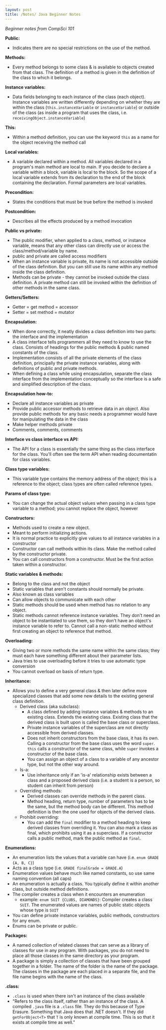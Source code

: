 ```yaml
---
layout: post
title: /Notes/ Java Beginner Notes
---
```


_Beginner notes from CompSci 101_

**Public:**
- Indicates there are no special restrictions on the use of the method.

**Methods:**
- Every method belongs to some class & is available to objects created from that class. The definition of a method is given in the definition of the class to which it belongs.

**Instance variables:**
- Data fields belonging to each instance of the class (each object). Instance variables are written differently depending on whether they are within the class (`this.instanceVariable` or `instanceVariable`) or outside of the class (as inside a program that uses the class, i.e. `receivingObject.instanceVariable`)

**This:**
- Within a method definition, you can use the keyword `this` as a name for the object receiving the method call

**Local variables:**
- A variable declared within a method. All variables declared in a program's main method are local to main. If you decide to declare a variable within a block, variable is local to the block. So the scope of a local variable extends from its declaration to the end of the block containing the declaration. Formal parameters are local variables.

**Precondition:**
- States the conditions that must be true before the method is invoked

**Postcondition:**
- Describes all the effects produced by a method invocation

**Public vs private:**
- The public modifier, when applied to a class, method, or instance variable, means that any other class can directly use or access the class/method/variable by name.
- public and private are called access modifiers
- When an instance variable is private, its name is not accessible outside of the class definition. But you can still use its name within any method inside the class definition.
- Methods can be private - they cannot be invoked outside the class definition. A private method can still be invoked within the definition of other methods in the same class.

**Getters/Setters:**
- Getter = get method = accessor
- Setter = set method = mutator

**Encapsulation:**
- When done correctly, it neatly divides a class definition into two parts: the interface and the implementation
- A class interface tells programmers all they need to know to use the class. Consists of headings for the public methods & public named constants of the class.
- Implementation consists of all the private elements of the class definition, principally the private instance variables, along with definitions of public and private methods.
- When defining a class while using encapsulation, separate the class interface from the implementation conceptually so the interface is a safe and simplified description of the class.

**Encapsulation how-to:**
- Declare all instance variables as private
- Provide public accessor methods to retrieve data in an object. Also provide public methods for any basic needs a programmer would have for manipulating the data in the class
- Make helper methods private
- Comments, comments, comments

**Interface vs class interface vs API:**
- The API for a class is essentially the same thing as the class interface for the class. You'll often see the term API when reading documentatin for class variables.

**Class type variables:**
- This variable type contains the memory address of the object; this is a reference to the object; class types are often called reference types.

**Params of class type:**
- You can change the actual object values when passing in a class type variable to a method; you cannot replace the object, however

**Constructors:**
- Methods used to create a new object.
- Meant to perform initializing actions.
- It is normal practice to explicitly give values to all instance variables in a constructor
- Constructor can call methods within its class. Make the method called by the constructor private.
- You can call constructors from a constructor. Must be the first action taken within a constructor.

**Static variables & methods:**
- Belong to the class and not the object
- Static variables that aren't constants should normally be private.
- Also known as class variables
- Can allow objects to communicate with each other
- Static methods should be used when method has no relation to any object.
- Static methods cannot reference instance variables. They don't need an object to be instantiated to use them, so they don't have an object's instance variable to refer to. Cannot call a non-static method without first creating an object to reference that method.

**Overloading:**
- Giving two or more methods the same name within the same class; they must each have something different about their parameter lists.
- Java tries to use overloading before it tries to use automatic type conversion
- You cannot overload on basis of return type.

**Inheritance:**
- Allows you to define a very general class & then later define more specialized classes that add some new details to the existing general class definition.
    - Derived class (aka subclass):
        - A class defined by adding instance variables & methods to an existing class. Extends the existing class. Existing class that the derived class is built upon is called the base class or superclass.
        - Private instance variables of the superclass are not directly accessible from derived classes.
        - Does not inherit constructors from the base class, it has its own. Calling a constructor from the base class uses the word `super`. `this` calls a constructor of the same class, while `super` invokes a constructor of the base class.
        - You can assign an object of a class to a variable of any ancestor type, but not the other way around.
    - Is-a:
        - Use inheritance only if an 'is-a' relationship exists between a class and a proposed derived class (i.e. a student is a person, so student can inherit from person)
    - Overriding methods:
        - Derived classes can override methods in the parent class.
        - Method heading, return type, number of parameters has to be the same, but the method body can be different. This method definition is then the one used for objects of the derived class.
    - Prohibit overriding:
        - You can add the `final` modifier to a method heading to keep derived classes from overriding it. You can also mark a class as final, which prohibits using it as a superclass. If a constructor calls a public method, mark the public method as `final`.

**Enumerations:**
- An enumeration lists the values that a variable can have (i.e. `enum GRADE {A, B, C}`)
- Acts as a class type (i.e. `GRADE finalGrade = GRADE.A`)
- Enumeration values behave much like named constants, so use same naming convention (all caps)
- An enumeration is actually a class. You typically define it within another class, but outside method definitions.
- The compiler creates a class when it encounters an enumeration
    - example: `enum SUIT {CLUBS, DIAMONDS}`: Compiler creates a class `SUIT`. The enumerated values are names of public static objects whose type is `SUIT`
- You can define private instance variables, public methods, constructors for any enum.
- Enums can be private or public.

**Packages:**
- A named collection of related classes that can serve as a library of classes for use in any program. With packages, you do not need to place all those classes in the same directory as your program.
- A package is simply a collection of classes that have been grouped together in a folder. The name of the folder is the name of the package. The classes in the package are each placed in a separate file, and the file name begins with the name of the class.

**.class:**
- `.class` is used when there isn't an instance of the class available
- "Refers to the class itself, rather than an instance of the class. A compiled `.java` file is a `.class` file. They do this because of Type Erasure. Something that Java does that .NET doesn't. If they did `getForObject<T>` that `T` is only known at compile time. This is so that it exists at compile time as well."